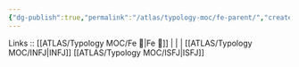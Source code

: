 ```yaml
---
{"dg-publish":true,"permalink":"/atlas/typology-moc/fe-parent/","created":"","updated":"2023-02-27T19:46:42.489+01:00"}
---
```


Links :: [[ATLAS/Typology MOC/Fe 💉\|Fe 💉]] |  |  | 
[[ATLAS/Typology MOC/INFJ\|INFJ]]
[[ATLAS/Typology MOC/ISFJ\|ISFJ]]